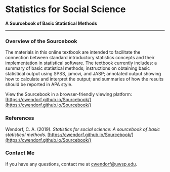 # Statistics for Social Science

**A Sourcebook of Basic Statistical Methods**

---

### Overview of the Sourcebook

The materials in this online textbook are intended to facilitate the connection between standard introductory statistics concepts and their implementation in statistical software. The textbook currently includes: a summary of basic statistical methods; instructions on obtaining basic statistical output using SPSS, jamovi, and JASP; annotated output showing how to calculate and interpret the output; and summaries of how the results should be reported in APA style.

View the Sourcebook in a browser-friendly viewing platform:  
[https://cwendorf.github.io/Sourcebook/](https://cwendorf.github.io/Sourcebook/)

### References

Wendorf, C. A. (2019). _Statistics for social science: A sourcebook of basic statistical methods._ [https://cwendorf.github.io/Sourcebook/](https://cwendorf.github.io/Sourcebook/)

### Contact Me

If you have any questions, contact me at [cwendorf@uwsp.edu](mailto:cwendorf@uwsp.edu).
